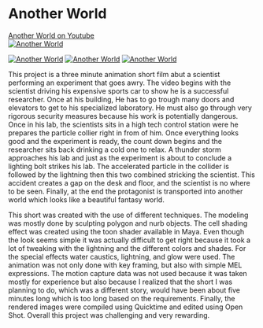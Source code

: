 # Another World

[Another World on Youtube](https://www.youtube.com/watch?v=yxNzsQDGOW4)   
[![Another World](https://img.youtube.com/vi/yxNzsQDGOW4/0.jpg)](https://www.youtube.com/watch?v=yxNzsQDGOW4)   

[![Another World](https://img.youtube.com/vi/yxNzsQDGOW4/1.jpg)](https://www.youtube.com/watch?v=yxNzsQDGOW4) [![Another World](https://img.youtube.com/vi/yxNzsQDGOW4/2.jpg)](https://www.youtube.com/watch?v=yxNzsQDGOW4) [![Another World](https://img.youtube.com/vi/yxNzsQDGOW4/3.jpg)](https://www.youtube.com/watch?v=yxNzsQDGOW4)  

This project is a three minute animation short film abut a scientist performing an experiment that goes awry. The video begins with the scientist driving his expensive sports car to show he is a successful researcher. Once at his building, He has to go trough many doors and elevators to get to his specialized laboratory. He must also go through very rigorous security measures because his work is potentially dangerous. Once in his lab, the scientists sits in a high tech control station were he prepares the particle collier right in from of him. Once everything looks good and the experiment is ready, the count down begins and the researcher sits back drinking a cold one to relax. A thunder storm approaches his lab and just as the experiment is about to conclude a lighting bolt strikes his lab. The accelerated particle in the collider is followed by the lightning then this two combined stricking the scientist. This accident creates a gap on the desk and floor, and the scientist is no where to be seen. Finally, at the end the protagonist is transported into another world which looks like a beautiful fantasy world.   

This short was created with the use of different techniques. The modeling was mostly done by sculpting polygon and nurb objects. The cell shading effect was created using the toon shader available in Maya. Even though the look seems simple it was actually difficult to get right because it took a lot of tweaking with the lightning and the different colors and shades. For the special effects water caustics, lightning, and glow were used. The animation was not only done with key framing, but also with simple MEL expressions. The motion capture data was not used because it was taken mostly for experience but also because I realized that the short I was planning to do, which was a different story, would have been about five minutes long which is too long based on the requirements. Finally, the rendered images were compiled using Quicktime and edited using Open Shot. Overall this project was challenging and very rewarding.
